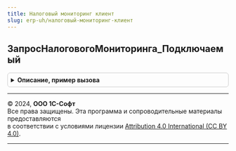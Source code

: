 ```yaml
---
title: Налоговый мониторинг клиент
slug: erp-uh/налоговый-мониторинг-клиент
---
```



## ЗапросНалоговогоМониторинга_Подключаемый
<details style="margin: 1em 0; padding: 0.5em; border: 1px solid #ccc; border-radius: 6px;">

<summary style="font-weight: bold; cursor: pointer;">Описание, пример вызова</summary>

```bsl
// См. НалоговыйМониторинг.ПриОпределенииВидовПодключаемыхКоманд
Процедура ЗапросНалоговогоМониторинга_Подключаемый(ПараметрКоманды, ПараметрыВыполненияКоманды) Экспорт
```

Пример вызова
```bsl
НалоговыйМониторингКлиент.ЗапросНалоговогоМониторинга_Подключаемый(ПараметрКоманды, ПараметрыВыполненияКоманды) 
```
</details>

---

© 2024, **ООО 1С-Софт**  
Все права защищены. Эта программа и сопроводительные материалы предоставляются  
в соответствии с условиями лицензии [Attribution 4.0 International (CC BY 4.0)](https://creativecommons.org/licenses/by/4.0/legalcode).

---
